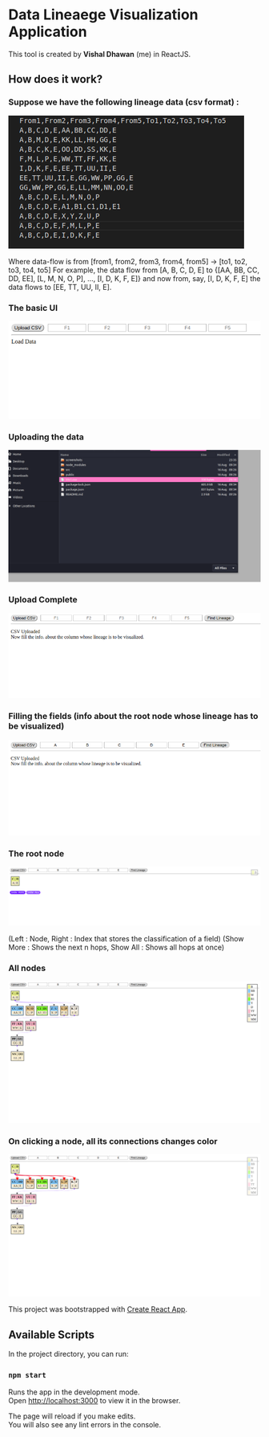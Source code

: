 # Data Lineaege Visualization Application

This tool is created by <b>Vishal Dhawan</b> (me) in ReactJS.


## How does it work?

### Suppose we have the following lineage data (csv format) :

![alt text](https://github.com/SuperThinking/Data_Lineage_Visualization-Application/blob/master/screenshots/im9.png)

Where data-flow is from \[from1, from2, from3, from4, from5] -> \[to1, to2, to3, to4, to5]
For example, the data flow from \[A, B, C, D, E] to {\[AA, BB, CC, DD, EE], \[L, M, N, O, P], ..., \[I, D, K, F, E]} and now from, say, \[I, D, K, F, E] the data flows to \[EE, TT, UU, II, E].


### The basic UI

![alt text](https://github.com/SuperThinking/Data_Lineage_Visualization-Application/blob/master/screenshots/im1.png)


### Uploading the data

![alt text](https://github.com/SuperThinking/Data_Lineage_Visualization-Application/blob/master/screenshots/im2.png)


### Upload Complete

![alt text](https://github.com/SuperThinking/Data_Lineage_Visualization-Application/blob/master/screenshots/im3.png)


### Filling the fields (info about the root node whose lineage has to be visualized)

![alt text](https://github.com/SuperThinking/Data_Lineage_Visualization-Application/blob/master/screenshots/im4.png)


### The root node

![alt text](https://github.com/SuperThinking/Data_Lineage_Visualization-Application/blob/master/screenshots/im5.png)

(Left : Node, Right : Index that stores the classification of a field)
(Show More : Shows the next n hops, Show All : Shows all hops at once)


### All nodes

![alt text](https://github.com/SuperThinking/Data_Lineage_Visualization-Application/blob/master/screenshots/im7.png)


### On clicking a node, all its connections changes color

![alt text](https://github.com/SuperThinking/Data_Lineage_Visualization-Application/blob/master/screenshots/im8.png)




This project was bootstrapped with [Create React App](https://github.com/facebook/create-react-app).

## Available Scripts

In the project directory, you can run:

### `npm start`

Runs the app in the development mode.<br>
Open [http://localhost:3000](http://localhost:3000) to view it in the browser.

The page will reload if you make edits.<br>
You will also see any lint errors in the console.
